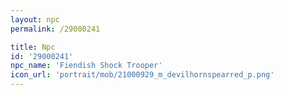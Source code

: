 ```yaml
---
layout: npc
permalink: /29000241

title: Npc
id: '29000241'
npc_name: 'Fiendish Shock Trooper'
icon_url: 'portrait/mob/21000929_m_devilhornspearred_p.png'
---
```

